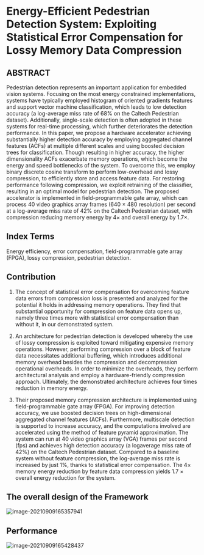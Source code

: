 # Energy-Efficient Pedestrian Detection System: Exploiting Statistical Error Compensation for Lossy Memory Data Compression
## ABSTRACT

Pedestrian detection represents an important application for embedded vision systems. Focusing on the most energy constrained implementations, systems have typically employed histogram of oriented gradients features and support vector machine classification, which leads to low detection accuracy (a log-average miss rate of 68% on the Caltech Pedestrian dataset). Additionally, single-scale detection is often adopted in these systems for real-time processing, which further deteriorates the detection performance. In this paper, we propose a hardware accelerator achieving substantially higher detection accuracy by employing aggregated channel features (ACFs) at multiple different scales and using boosted decision trees for classification. Though resulting in higher accuracy, the higher dimensionality ACFs exacerbate memory operations, which become the energy and speed bottlenecks of the system. To overcome this, we employ binary discrete cosine transform to perform low-overhead and lossy compression, to efficiently store and access feature data. For restoring performance following compression, we exploit retraining of the classifier, resulting in an optimal model for pedestrian detection. The proposed accelerator is implemented in field-programmable gate array, which can process 40 video graphics array frames (640 × 480 resolution) per second at a log-average miss rate of 42% on the Caltech Pedestrian dataset, with compression reducing memory energy by 4× and overall energy by 1.7×.

## Index Terms

Energy efficiency, error compensation, field-programmable gate array (FPGA), lossy compression, pedestrian detection.

## Contribution

1) The concept of statistical error compensation for overcoming feature data errors from compression loss is presented and analyzed for the potential it holds in addressing memory operations. They find that substantial opportunity for compression on feature data opens up, namely three times more with statistical error compensation than without it, in our demonstrated system.

2) An architecture for pedestrian detection is developed whereby the use of lossy compression is exploited toward mitigating expensive memory operations. However, performing compression over a block of feature data necessitates additional buffering, which introduces additional memory overhead besides the compression and decompression operational overheads. In order to minimize the overheads, they perform architectural analysis and employ a hardware-friendly compression approach. Ultimately, the demonstrated architecture achieves four times reduction in memory energy.

3) Their proposed memory compression architecture is implemented using field-programmable gate array (FPGA). For improving detection accuracy, we use boosted decision trees on high-dimensional aggregated channel features (ACFs). Furthermore, multiscale detection is supported to increase accuracy, and the computations involved are accelerated using the method of feature pyramid approximation. The system can run at 40 video graphics array (VGA) frames per second (fps) and achieves high detection accuracy (a logaverage miss rate of 42%) on the Caltech Pedestrian dataset. Compared to a baseline system without feature compression, the log-average miss rate is increased by just 1%, thanks to statistical error compensation. The 4× memory energy reduction by feature data compression yields 1.7 × overall energy reduction for the system.

## The overall design of the Framework

![image-20210909165357941](https://gitee.com/feiyipengfei/pic-md1/raw/master/20210909165358.png)

## Performance

![image-20210909165428437](https://gitee.com/feiyipengfei/pic-md1/raw/master/20210909165428.png)


